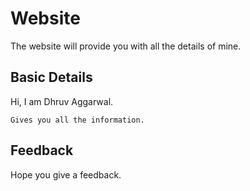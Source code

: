 # Website

The website will provide you with all the details of mine.

## Basic Details 

Hi, I am Dhruv Aggarwal.

```
Gives you all the information.
````
## Feedback

Hope you give a feedback.
